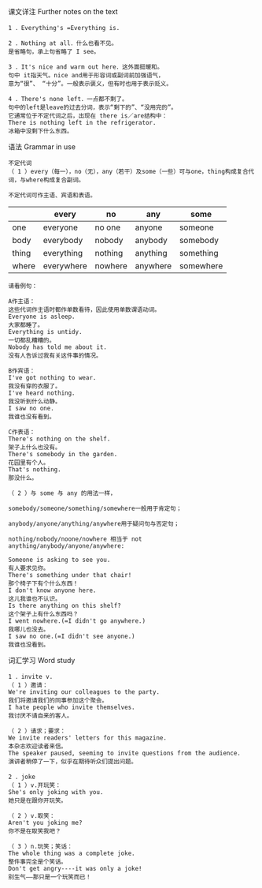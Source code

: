 课文详注 Further notes on the text 
```
1 ．Everything's =Everything is. 

2 ．Nothing at all．什么也看不见。 
是省略句，承上句省略了 I see。 

3 ．It's nice and warm out here．这外面挺暖和。 
句中 it指天气。nice and用于形容词或副词前加强语气，
意为“很”、 “十分”。一般表示褒义，但有时也用于表示贬义。 

4 ．There's none left．一点都不剩了。 
句中的left是leave的过去分词，表示“剩下的”、“没用完的”。 
它通常位于不定代词之后，出现在 there is／are结构中： 
There is nothing left in the refrigerator. 
冰箱中没剩下什么东西。 
```
语法 Grammar in use 
```
不定代词 
（ 1 ）every（每一），no（无），any（若干）及some（一些）可与one，thing构成复合代词，与where构成复合副词。
```
`不定代词可作主语、宾语和表语。`

|          | every       | no         | any        | some       |
|----------|-------------|------------|------------|------------|
| one      | everyone    | no one     | anyone     | someone    |
| body     | everybody   | nobody     | anybody    | somebody   |
| thing    | everything  | nothing    | anything   | something  |
| where    | everywhere  | nowhere    | anywhere   | somewhere  |

```
请看例句： 

A作主语： 
这些代词作主语时都作单数看待，因此使用单数谓语动词。 
Everyone is asleep. 
大家都睡了。 
Everything is untidy. 
一切都乱糟糟的。 
Nobody has told me about it. 
没有人告诉过我有关这件事的情况。 

B作宾语： 
I've got nothing to wear. 
我没有穿的衣服了。 
I've heard nothing. 
我没听到什么动静。 
I saw no one. 
我谁也没有看到。 

C作表语： 
There's nothing on the shelf. 
架子上什么也没有。 
There's somebody in the garden. 
花园里有个人。 
That's nothing. 
那没什么。 

（ 2 ）与 some 与 any 的用法一样，

somebody/someone/something/somewhere一般用于肯定句； 

anybody/anyone/anything/anywhere用于疑问句与否定句；

nothing/nobody/noone/nowhere 相当于 not anything/anybody/anyone/anywhere: 

Someone is asking to see you. 
有人要求见你。 
There's something under that chair! 
那个椅子下有个什么东西！ 
I don't know anyone here. 
这儿我谁也不认识。 
Is there anything on this shelf? 
这个架子上有什么东西吗？ 
I went nowhere.(=I didn't go anywhere.) 
我哪儿也没去。 
I saw no one.(=I didn't see anyone.) 
我谁也没看到。 
```
词汇学习 Word study
```
1 ．invite v. 
（ 1 ）邀请： 
We're inviting our colleagues to the party. 
我们将邀请我们的同事参加这个聚会。 
I hate people who invite themselves. 
我讨厌不请自来的客人。 

（ 2 ）请求；要求： 
We invite readers' letters for this magazine. 
本杂志欢迎读者来信。 
The speaker paused, seeming to invite questions from the audience. 
演讲者稍停了一下，似乎在期待听众们提出问题。 

2 ．joke 
（ 1 ）v.开玩笑： 
She's only joking with you. 
她只是在跟你开玩笑。 

（ 2 ）v.取笑： 
Aren't you joking me? 
你不是在取笑我吧？ 

（ 3 ）n.玩笑；笑话： 
The whole thing was a complete joke. 
整件事完全是个笑话。 
Don't get angry----it was only a joke! 
别生气——那只是一个玩笑而已！
```
